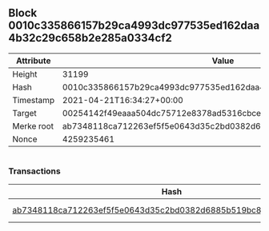 ## Block 0010c335866157b29ca4993dc977535ed162daa4b32c29c658b2e285a0334cf2

Attribute | Value
--- | ---
Height | 31199
Hash | 0010c335866157b29ca4993dc977535ed162daa4b32c29c658b2e285a0334cf2
Timestamp | 2021-04-21T16:34:27+00:00
Target | 00254142f49eaaa504dc75712e8378ad5316cbcead634704b3734b6271167cc4
Merke root | ab7348118ca712263ef5f5e0643d35c2bd0382d6885b519bc8085be31ec0a60b
Nonce | 4259235461

```

```

### Transactions

Hash | Amount
--- | ---
[ab7348118ca712263ef5f5e0643d35c2bd0382d6885b519bc8085be31ec0a60b](ab7348118ca712263ef5f5e0643d35c2bd0382d6885b519bc8085be31ec0a60b.md) | 10.00000000 SKEPTI 
